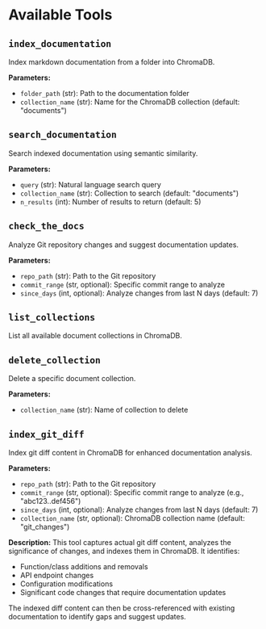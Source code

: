 # Available Tools

## `index_documentation`
Index markdown documentation from a folder into ChromaDB.

**Parameters:**
- `folder_path` (str): Path to the documentation folder
- `collection_name` (str): Name for the ChromaDB collection (default: "documents")

## `search_documentation`
Search indexed documentation using semantic similarity.

**Parameters:**
- `query` (str): Natural language search query
- `collection_name` (str): Collection to search (default: "documents")
- `n_results` (int): Number of results to return (default: 5)

## `check_the_docs`
Analyze Git repository changes and suggest documentation updates.

**Parameters:**
- `repo_path` (str): Path to the Git repository
- `commit_range` (str, optional): Specific commit range to analyze
- `since_days` (int, optional): Analyze changes from last N days (default: 7)

## `list_collections`
List all available document collections in ChromaDB.

## `delete_collection`
Delete a specific document collection.

**Parameters:**
- `collection_name` (str): Name of collection to delete

## `index_git_diff`
Index git diff content in ChromaDB for enhanced documentation analysis.

**Parameters:**
- `repo_path` (str): Path to the Git repository
- `commit_range` (str, optional): Specific commit range to analyze (e.g., "abc123..def456")
- `since_days` (int, optional): Analyze changes from last N days (default: 7)
- `collection_name` (str, optional): ChromaDB collection name (default: "git_changes")

**Description:**
This tool captures actual git diff content, analyzes the significance of changes, and indexes them in ChromaDB. It identifies:
- Function/class additions and removals
- API endpoint changes
- Configuration modifications
- Significant code changes that require documentation updates

The indexed diff content can then be cross-referenced with existing documentation to identify gaps and suggest updates.